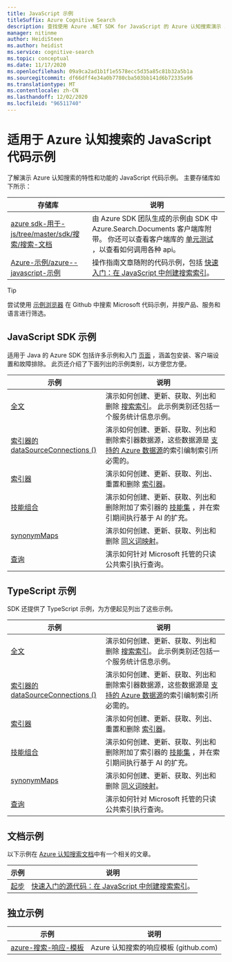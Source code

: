 ```yaml
---
title: JavaScript 示例
titleSuffix: Azure Cognitive Search
description: 查找使用 Azure .NET SDK for JavaScript 的 Azure 认知搜索演示 JavaScript 代码示例。
manager: nitinme
author: HeidiSteen
ms.author: heidist
ms.service: cognitive-search
ms.topic: conceptual
ms.date: 11/17/2020
ms.openlocfilehash: 09a9ca2ad1b1f1e5578ecc5d35a85c81b32a5b1a
ms.sourcegitcommit: df66dff4e34a0b7780cba503bb141d6b72335a96
ms.translationtype: MT
ms.contentlocale: zh-CN
ms.lasthandoff: 12/02/2020
ms.locfileid: "96511740"
---
```

# <a name="javascript-code-samples-for-azure-cognitive-search"></a>适用于 Azure 认知搜索的 JavaScript 代码示例

了解演示 Azure 认知搜索的特性和功能的 JavaScript 代码示例。 主要存储库如下所示：

| 存储库 | 说明 |
|------------|-------------|
| [azure sdk-用于-js/tree/master/sdk/搜索/搜索-文档](https://github.com/Azure/azure-sdk-for-js/tree/master/sdk/search/search-documents) | 由 Azure SDK 团队生成的示例由 SDK 中 Azure.Search.Documents 客户端库附带。 你还可以查看客户端库的 [单元测试](https://github.com/Azure/azure-sdk-for-js/tree/master/sdk/search/search-documents/test) ，以查看如何调用各种 api。 |
| [Azure-示例/azure--javascript-示例](https://github.com/Azure-Samples/azure-search-javascript-samples) | 操作指南文章随附的代码示例，包括 [快速入门：在 JavaScript 中创建搜索索引](search-get-started-javascript.md)。|

> [!Tip]
> 尝试使用 [示例浏览器](/samples/browse/?languages=javascript&products=azure-cognitive-search) 在 Github 中搜索 Microsoft 代码示例，并按产品、服务和语言进行筛选。

## <a name="javascript-sdk-samples"></a>JavaScript SDK 示例

适用于 Java 的 Azure SDK 包括许多示例和入门 [页面](https://github.com/Azure/azure-sdk-for-java/blob/master/sdk/search/azure-search-documents/README.md#getting-started) ，涵盖包安装、客户端设置和故障排除。 此页还介绍了下面列出的示例类别，以方便您方便。

| 示例 | 说明 |
|---------|-------------|
| [全文](https://github.com/Azure/azure-sdk-for-js/tree/master/sdk/search/search-documents/samples/javascript/src/indexes) | 演示如何创建、更新、获取、列出和删除 [搜索索引](search-what-is-an-index.md)。 此示例类别还包括一个服务统计信息示例。 |
| [索引器的 dataSourceConnections () ](https://github.com/Azure/azure-sdk-for-js/tree/master/sdk/search/search-documents/samples/javascript/src/dataSourceConnections) | 演示如何创建、更新、获取、列出和删除索引器数据源，这些数据源是 [支持的 Azure 数据源](search-indexer-overview.md#supported-data-sources)的索引编制索引所必需的。 |
| [索引器](https://github.com/Azure/azure-sdk-for-js/tree/master/sdk/search/search-documents/samples/javascript/src/indexers) |  演示如何创建、更新、获取、列出、重置和删除 [索引器](search-indexer-overview.md)。|
| [技能组合](https://github.com/Azure/azure-sdk-for-js/tree/master/sdk/search/search-documents/samples/javascript/src/skillSets) |   演示如何创建、更新、获取、列出和删除附加了索引器的 [技能集](cognitive-search-working-with-skillsets.md) ，并在索引期间执行基于 AI 的扩充。 |
| [synonymMaps](https://github.com/Azure/azure-sdk-for-js/tree/master/sdk/search/search-documents/samples/javascript/src/synonymMaps) | 演示如何创建、更新、获取、列出和删除 [同义词映射](search-synonyms.md)。  |
| [查询](https://github.com/Azure/azure-sdk-for-js/blob/master/sdk/search/search-documents/samples/javascript/src/readonlyQuery.js) | 演示如何针对 Microsoft 托管的只读公共索引执行查询。  |

## <a name="typescript-samples"></a>TypeScript 示例

SDK 还提供了 TypeScript 示例，为方便起见列出了这些示例。

| 示例 | 说明 |
|---------|-------------|
| [全文](https://github.com/Azure/azure-sdk-for-js/tree/master/sdk/search/search-documents/samples/typescript/src/indexes) | 演示如何创建、更新、获取、列出和删除 [搜索索引](search-what-is-an-index.md)。 此示例类别还包括一个服务统计信息示例。 |
| [索引器的 dataSourceConnections () ](https://github.com/Azure/azure-sdk-for-js/tree/master/sdk/search/search-documents/samples/typescript/src/dataSourceConnections) | 演示如何创建、更新、获取、列出和删除索引器数据源，这些数据源是 [支持的 Azure 数据源](search-indexer-overview.md#supported-data-sources)的索引编制索引所必需的。 |
| [索引器](https://github.com/Azure/azure-sdk-for-js/tree/master/sdk/search/search-documents/samples/typescript/src/indexers) |  演示如何创建、更新、获取、列出、重置和删除 [索引器](search-indexer-overview.md)。|
| [技能组合](https://github.com/Azure/azure-sdk-for-js/tree/master/sdk/search/search-documents/samples/typescript/src/skillSets) |   演示如何创建、更新、获取、列出和删除附加了索引器的 [技能集](cognitive-search-working-with-skillsets.md) ，并在索引期间执行基于 AI 的扩充。 |
| [synonymMaps](https://github.com/Azure/azure-sdk-for-js/tree/master/sdk/search/search-documents/samples/typescript/src/synonymMaps) | 演示如何创建、更新、获取、列出和删除 [同义词映射](search-synonyms.md)。  |
| [查询](https://github.com/Azure/azure-sdk-for-js/blob/master/sdk/search/search-documents/samples/typescript/src/readonlyQuery.ts) | 演示如何针对 Microsoft 托管的只读公共索引执行查询。  |

## <a name="documentation-samples"></a>文档示例

以下示例在 [Azure 认知搜索文档](./index.yml)中有一个相关的文章。

| 示例 | 说明 | 
|---------|-------------|
| [起步](https://github.com/Azure-Samples/azure-search-javascript-samples/tree/master/quickstart/v11) | [快速入门的源代码：在 JavaScript 中创建搜索索引](search-get-started-javascript.md)。  |

## <a name="standalone-samples"></a>独立示例

| 示例 | 说明 |
|---------|-------------|
| [azure-搜索-响应-模板](https://github.com/dereklegenzoff/azure-search-react-template) | Azure 认知搜索的响应模板 (github.com)  |